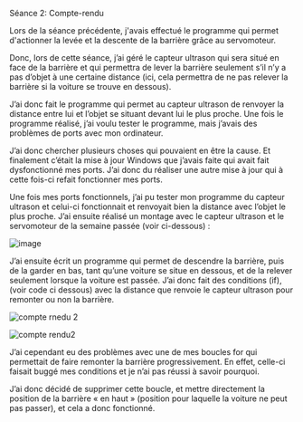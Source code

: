 Séance 2: Compte-rendu

Lors de la séance précédente, j'avais effectué le programme qui permet d'actionner la levée et la descente de la barrière grâce au servomoteur. 

Donc, lors de cette séance, j’ai géré le capteur ultrason qui sera situé en face de la barrière et qui permettra de lever la barrière seulement s’il n’y a pas d’objet à une certaine distance (ici, cela permettra de ne pas relever la barrière si la voiture se trouve en dessous).

J’ai donc fait le programme qui permet au capteur ultrason de renvoyer la distance entre lui et l’objet se situant devant lui le plus proche. Une fois le programme réalisé, j’ai voulu tester le programme, mais j’avais des problèmes de ports avec mon ordinateur.

J’ai donc chercher plusieurs choses qui pouvaient en être la cause. Et finalement c’était la mise à jour Windows que j’avais faite qui avait fait dysfonctionné mes ports. J’ai donc du réaliser une autre mise à jour qui à cette fois-ci refait fonctionner mes ports. 

Une fois mes ports fonctionnels, j’ai pu tester mon programme du capteur ultrason et celui-ci fonctionnait et renvoyait bien la distance avec l’objet le plus proche.
J’ai ensuite réalisé un montage avec le capteur ultrason et le servomoteur de la semaine passée (voir ci-dessous) :




![image](https://user-images.githubusercontent.com/120109320/208505806-1fb88b35-56ee-4efd-98be-d0dee16415af.png)




J’ai ensuite écrit un programme qui permet de descendre la barrière, puis de la garder en bas, tant qu’une voiture se situe en dessous, et de la relever seulement lorsque la voiture est passée. J’ai donc fait des conditions (if), (voir code ci dessous) avec la distance que renvoie le capteur ultrason pour remonter ou non la barrière. 

![compte rnedu 2](https://user-images.githubusercontent.com/120109320/208686939-30e11b74-75a5-4160-a03c-c67f3f5ffef4.png)

![compte rendu2](https://user-images.githubusercontent.com/120109320/208686998-3be1c967-7f56-4032-bd80-ff77e964c9d2.png)



J’ai cependant eu des problèmes avec une de mes boucles for qui permettait de faire remonter la barrière progressivement. En effet, celle-ci faisait buggé mes conditions et je n’ai pas réussi à savoir pourquoi. 

J’ai donc décidé de supprimer cette boucle, et mettre directement la position de la barrière « en haut » (position pour laquelle la voiture ne peut pas passer), et cela a donc fonctionné. 


